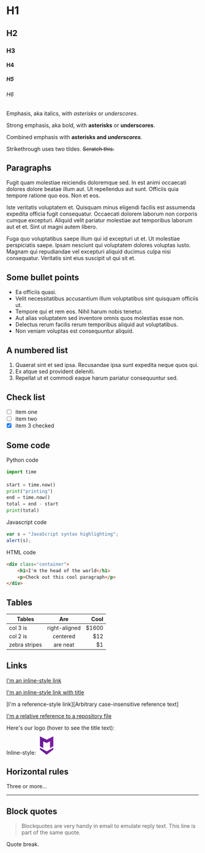 # H1

## H2

### H3

#### H4

##### H5

###### H6

Emphasis, aka italics, with *asterisks* or _underscores_.

Strong emphasis, aka bold, with **asterisks** or __underscores__.

Combined emphasis with **asterisks and _underscores_**.

Strikethrough uses two tildes. ~~Scratch this.~~

## Paragraphs

Fugit quam molestiae reiciendis doloremque sed. In est animi occaecati
dolores dolore beatae illum aut. Ut repellendus aut sunt. Officiis quia
tempore ratione quo eos. Non et eos.

Iste veritatis voluptatem et. Quisquam minus eligendi facilis est assumenda
expedita officia fugit consequatur. Occaecati dolorem laborum non corporis
cumque excepturi. Aliquid velit pariatur molestiae aut temporibus laborum aut
et et. Sint ut magni autem libero.

Fuga quo voluptatibus saepe illum qui id excepturi ut et. Ut molestiae
perspiciatis saepe. Ipsam nesciunt qui voluptatem dolores voluptas iusto.
Magnam qui repudiandae vel excepturi aliquid ducimus culpa nisi consequatur.
Veritatis sint eius suscipit ut qui sit et.

## Some bullet points

- Ea officiis quasi.
- Velit necessitatibus accusantium illum voluptatibus sint quisquam officiis ut.
- Tempore qui et rem eos. Nihil harum nobis tenetur.
- Aut alias voluptatem sed inventore omnis quos molestias esse non.
- Delectus rerum facilis rerum temporibus aliquid aut voluptatibus.
- Non veniam voluptas est consequuntur aliquid.

## A numbered list

1. Quaerat sint et sed ipsa. Recusandae ipsa sunt expedita neque quos qui.
2. Ex atque sed provident deleniti.
3. Repellat ut et commodi eaque harum pariatur consequuntur sed.

## Check list

- [ ] item one
- [ ] item two
- [x] item 3 checked

## Some code

Python code

```python
import time

start = time.now()
print("printing")
end = time.now()
total = end - start
print(total)
```

Javascript code

```javascript
var s = "JavaScript syntax highlighting";
alert(s);
```

HTML code

```html
<div class="container">
    <h1>I'm the head of the world</h1>
    <p>Check out this cool paragraph</p>
</div>
```

## Tables

| Tables        | Are           | Cool  |
| ------------- |:-------------:| -----:|
| col 3 is      | right-aligned | $1600 |
| col 2 is      | centered      |   $12 |
| zebra stripes | are neat      |    $1 |

## Links

[I'm an inline-style link](https://www.google.com)

[I'm an inline-style link with title](https://www.google.com "Google's Homepage")

[I'm a reference-style link][Arbitrary case-insensitive reference text]

[I'm a relative reference to a repository file](../blob/master/LICENSE)

Here's our logo (hover to see the title text):

Inline-style:
![alt text](https://github.com/adam-p/markdown-here/raw/master/src/common/images/icon48.png)

[logo]: https://github.com/adam-p/markdown-here/raw/master/src/common/images/icon48.png "Logo Title Text 2"

## Horizontal rules

Three or more...

---

## Block quotes

> Blockquotes are very handy in email to emulate reply text.
> This line is part of the same quote.

Quote break.
